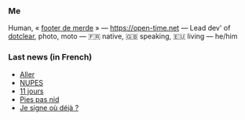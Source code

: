 ### Me

Human, « [footer de merde](https://open-time.net/post/2013/07/17/La-veritable-histoire-du-Footer-de-merde-) » — https://open-time.net — Lead dev' of [dotclear](https://git.dotclear.org/dev/dotclear), photo, moto — 🇫🇷 native, 🇬🇧 speaking, 🇪🇺 living — he/him

### Last news (in French)

<!-- BLOG-POST-LIST:START -->
- [Aller](https://open-time.net/post/2022/05/04/Aller)
- [NUPES](https://open-time.net/post/2022/05/03/NUPES)
- [11 jours](https://open-time.net/post/2022/05/02/11-jours)
- [Pies pas nid](https://open-time.net/post/2022/05/01/Pies-pas-nid)
- [Je signe où déjà ?](https://open-time.net/post/2022/04/30/Je-signe-ou-deja)
<!-- BLOG-POST-LIST:END -->
